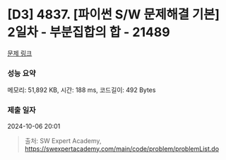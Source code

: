# [D3] 4837. [파이썬 S/W 문제해결 기본] 2일차 - 부분집합의 합 - 21489 

[문제 링크](https://swexpertacademy.com/main/code/problem/problemDetail.do?contestProbId=AZEGAQUa-sgDFAVs) 

### 성능 요약

메모리: 51,892 KB, 시간: 188 ms, 코드길이: 492 Bytes

### 제출 일자

2024-10-06 20:01



> 출처: SW Expert Academy, https://swexpertacademy.com/main/code/problem/problemList.do